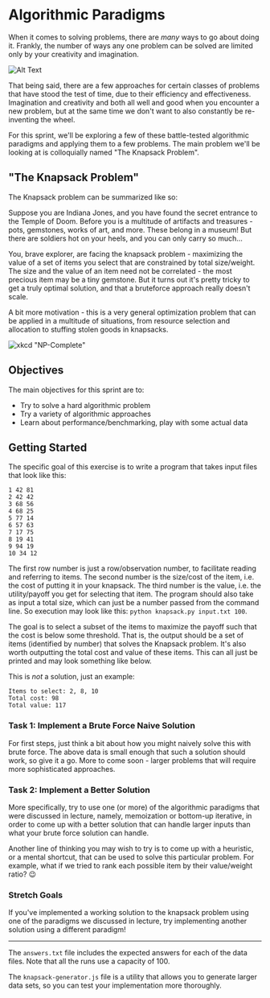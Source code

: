 # Algorithmic Paradigms

When it comes to solving problems, there are _many_ ways to go about doing it. Frankly, the number of ways any one problem can be solved are limited only by your creativity and imagination.

![Alt Text](https://media.giphy.com/media/QFsPtlrcMlS8w/giphy.gif)

That being said, there are a few approaches for certain classes of problems that have stood the test of time, due to their efficiency and effectiveness. Imagination and creativity and both all well and good when you encounter a new problem, but at the same time we don't want to also constantly be re-inventing the wheel. 

For this sprint, we'll be exploring a few of these battle-tested algorithmic paradigms and applying them to a few problems. The main problem we'll be looking at is colloquially named "The Knapsack Problem".

## "The Knapsack Problem"

The Knapsack problem can be summarized like so:

Suppose you are Indiana Jones, and you have found the secret entrance to the Temple of Doom. Before you is a multitude of artifacts and treasures - pots, gemstones, works of art, and more. These belong in a museum! But there are soldiers hot on your heels, and you can only carry so much...

You, brave explorer, are facing the knapsack problem - maximizing the value of a set of items you select that are constrained by total size/weight. The size and the value of an item need not be correlated - the most precious item may be a tiny gemstone. But it turns out it's pretty tricky to get a truly optimal solution, and that a bruteforce approach really doesn't scale.

A bit more motivation - this is a very general optimization problem that can be applied in a multitude of situations, from resource selection and allocation to stuffing stolen goods in knapsacks.

![xkcd "NP-Complete"](https://imgs.xkcd.com/comics/np_complete.png "General solutions get you a 50% tip.")

## Objectives

The main objectives for this sprint are to:

* Try to solve a hard algorithmic problem
* Try a variety of algorithmic approaches
* Learn about performance/benchmarking, play with some actual data

## Getting Started

The specific goal of this exercise is to write a program that takes input files that look like this:

```
1 42 81
2 42 42
3 68 56
4 68 25
5 77 14
6 57 63
7 17 75
8 19 41
9 94 19
10 34 12
```

The first row number is just a row/observation number, to facilitate reading and referring to items. The second number is the size/cost of the item, i.e. the cost of putting it in your knapsack. The third number is the value, i.e. the utility/payoff you get for selecting that item. The program should also take as input a total size, which can just be a number passed from the command line. So execution may look like this: `python knapsack.py input.txt 100`.

The goal is to select a subset of the items to maximize the payoff such that the cost is below some threshold. That is, the output should be a set of items (identified by number) that solves the Knapsack problem. It's also worth outputting the total cost and value of these items. This can all just be printed and may look something like below.

This is *not* a solution, just an example:

```
Items to select: 2, 8, 10
Total cost: 98
Total value: 117
```

### Task 1: Implement a Brute Force Naive Solution

For first steps, just think a bit about how you might naively solve this with brute force. The above data is small enough that such a solution should work, so give it a go. More to come soon - larger problems that will require more sophisticated approaches.

### Task 2: Implement a Better Solution

More specifically, try to use one (or more) of the algorithmic paradigms that were discussed in lecture, namely, memoization or bottom-up iterative, in order to come up with a better solution that can handle larger inputs than what your brute force solution can handle.

Another line of thinking you may wish to try is to come up with a heuristic, or a mental shortcut, that can be used to solve this particular problem. For example, what if we tried to rank each possible item by their value/weight ratio? :wink:

### Stretch Goals

If you've implemented a working solution to the knapsack problem using one of the paradigms we discussed in lecture, try implementing another solution using a different paradigm!

---

The `answers.txt` file includes the expected answers for each of the data files. Note that all the runs use a capacity of 100. 

The `knapsack-generator.js` file is a utility that allows you to generate larger data sets, so you can test your implementation more thoroughly. 
